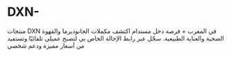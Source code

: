# DXN-
منتجات DXN في المغرب + فرصة دخل مستدام اكتشف مكملات الجانوديرما والقهوة الصحية والعناية الطبيعية. سجّل عبر رابط الإحالة الخاص بي لتصبح عميلي تلقائيًا وتستفيد من أسعار مميزة ودعم شخصي
